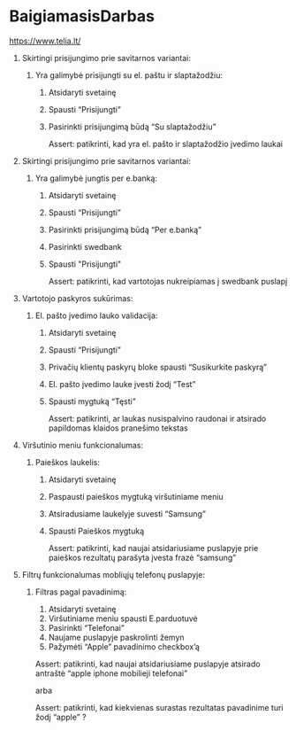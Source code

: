 ﻿# BaigiamasisDarbas

https://www.telia.lt/

1. Skirtingi prisijungimo prie savitarnos variantai:
    1. Yra galimybė prisijungti su el. paštu ir slaptažodžiu:
        1. Atsidaryti svetainę
        2. Spausti “Prisijungti”
        3. Pasirinkti prisijungimą būdą “Su slaptažodžiu”

            Assert: patikrinti, kad yra el. pašto ir slaptažodžio įvedimo laukai


2. Skirtingi prisijungimo prie savitarnos variantai:
    1. Yra galimybė jungtis per e.banką:
        1. Atsidaryti svetainę
        2. Spausti “Prisijungti”
        3. Pasirinkti prisijungimą būdą “Per e.banką”
        4. Pasirinkti swedbank
        5. Spausti "Prisijungti"
        
            Assert: patikrinti, kad vartotojas nukreipiamas į swedbank puslapį


3. Vartotojo paskyros sukūrimas:
    1. El. pašto įvedimo lauko validacija:
        1. Atsidaryti svetainę
        2. Spausti “Prisijungti”
        3. Privačių klientų paskyrų bloke spausti “Susikurkite paskyrą”
        4. El. pašto įvedimo lauke įvesti žodį “Test”
        5. Spausti mygtuką “Tęsti”

            Assert: patikrinti, ar laukas nusispalvino raudonai ir atsirado papildomas klaidos pranešimo tekstas


4. Viršutinio meniu funkcionalumas:
    1. Paieškos laukelis:
        1. Atsidaryti svetainę
        2. Paspausti paieškos mygtuką viršutiniame meniu
        3. Atsiradusiame laukelyje suvesti “Samsung”
        4. Spausti Paieškos mygtuką
   
           Assert: patikrinti, kad naujai atsidariusiame puslapyje prie paieškos rezultatų parašyta įvesta frazė “samsung”

5. Filtrų funkcionalumas mobliųjų telefonų puslapyje:
    1. Filtras pagal pavadinimą:
        1. Atsidaryti svetainę
        2. Viršutiniame meniu spausti E.parduotuvė
        3. Pasirinkti “Telefonai”
        4. Naujame puslapyje paskrolinti žemyn
        5. Pažymėti “Apple” pavadinimo checkbox’ą
         
        Assert: patikrinti, kad naujai atsidariusiame puslapyje atsirado antraštė “apple iphone mobilieji telefonai”   
       
        arba
        
        Assert: patikrinti, kad kiekvienas surastas rezultatas pavadinime turi žodį “apple”  ? 






